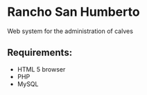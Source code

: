 # Rancho San Humberto

Web system for the administration of calves 

## Requirements:

- HTML 5 browser
- PHP
- MySQL